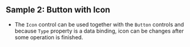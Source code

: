 ## Sample 2: Button with Icon

* The `Icon` control can be used together with the `Button` controls and because `Type` property is a data binding, icon can be changes after some operation is finished.

